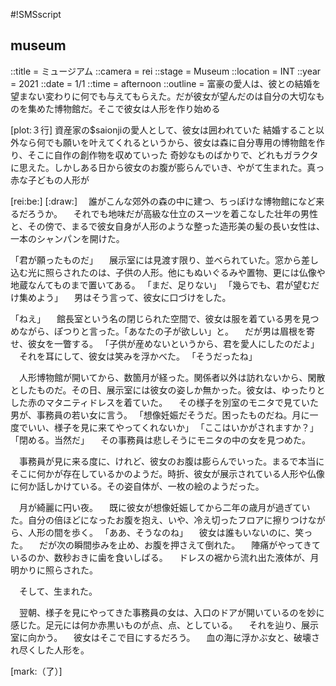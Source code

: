 #!SMSscript

## museum

::title = ミュージアム
::camera = rei
::stage = Museum
::location = INT
::year = 2021
::date = 1/1
::time = afternoon
::outline = 富豪の愛人は、彼との結婚を望まない変わりに何でも与えてもらえた。だが彼女が望んだのは自分の大切なものを集めた博物館だ。そこで彼女は人形を作り始める

[plot:３行]
資産家の$saionjiの愛人として、彼女は囲われていた
結婚すること以外なら何でも願いを叶えてくれるというから、彼女は森に自分専用の博物館を作り、そこに自作の創作物を収めていった
奇妙なものばかりで、どれもガラクタに思えた。しかしある日から彼女のお腹が膨らんでいき、やがて生まれた。真っ赤な子どもの人形が

[rei:be:]
[:draw:]
　誰がこんな郊外の森の中に建つ、ちっぽけな博物館になど来るだろうか。
　それでも地味だが高級な仕立のスーツを着こなした壮年の男性と、その傍で、まるで彼女自身が人形のような整った造形美の髪の長い女性は、一本のシャンパンを開けた。

「君が願ったものだ」
　展示室には見渡す限り、並べられていた。窓から差し込む光に照らされたのは、子供の人形。他にもぬいぐるみや置物、更には仏像や地蔵なんてものまで置いてある。
「まだ、足りない」
「幾らでも、君が望むだけ集めよう」
　男はそう言って、彼女に口づけをした。

「ねえ」
　館長室という名の閉じられた空間で、彼女は服を着ている男を見つめながら、ぽつりと言った。「あなたの子が欲しい」と。
　だが男は眉根を寄せ、彼女を一瞥する。
「子供が産めないというから、君を愛人にしたのだよ」
　それを耳にして、彼女は笑みを浮かべた。
「そうだったね」

　人形博物館が開いてから、数箇月が経った。関係者以外は訪れないから、閑散としたものだ。その日、展示室には彼女の姿しか無かった。彼女は、ゆったりとした赤のマタニティドレスを着ていた。
　その様子を別室のモニタで見ていた男が、事務員の若い女に言う。
「想像妊娠だそうだ。困ったものだね。月に一度でいい、様子を見に来てやってくれないか」
「ここはいかがされますか？」
「閉める。当然だ」
　その事務員は悲しそうにモニタの中の女を見つめた。

　事務員が見に来る度に、けれど、彼女のお腹は膨らんでいった。まるで本当にそこに何かが存在しているかのようだ。時折、彼女が展示されている人形や仏像に何か話しかけている。その姿自体が、一枚の絵のようだった。

　月が綺麗に円い夜。
　既に彼女が想像妊娠してから二年の歳月が過ぎていた。自分の倍ほどになったお腹を抱え、いや、冷え切ったフロアに擦りつけながら、人形の間を歩く。
「ああ、そうなのね」
　彼女は誰もいないのに、笑った。
　だが次の瞬間歩みを止め、お腹を押さえて倒れた。
　陣痛がやってきているのか、数秒おきに歯を食いしばる。
　ドレスの裾から流れ出た液体が、月明かりに照らされた。

　そして、生まれた。

　翌朝、様子を見にやってきた事務員の女は、入口のドアが開いているのを妙に感じた。足元には何か赤黒いものが点、点、としている。
　それを辿り、展示室に向かう。
　彼女はそこで目にするだろう。
　血の海に浮かぶ女と、破壊され尽くした人形を。

[mark:（了）]
